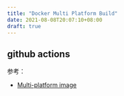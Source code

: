 ```yaml
---
title: "Docker Multi Platform Build"
date: 2021-08-08T20:07:10+08:00
draft: true
---
```


## github actions

<!-- TODO -->

参考：

- [Multi-platform image](https://github.com/docker/build-push-action/blob/master/docs/advanced/multi-platform.md)
